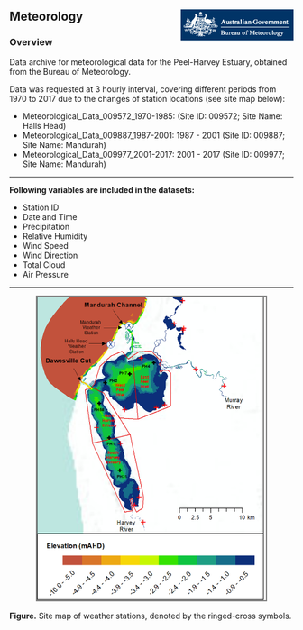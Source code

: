 ## Meteorology <img src="https://github.com/AquaticEcoDynamics/Peel_ARC/blob/master/Images/Logos/bom.gif" align="right">

### Overview

Data archive for meteorological data for the Peel-Harvey Estuary, obtained from the Bureau of Meteorology.  

Data was requested at 3 hourly interval, covering different periods from 1970 to 2017 due to the changes of station locations (see site map below):

- Meteorological_Data_009572_1970-1985:  (Site ID: 009572; Site Name: Halls Head)
- Meteorological_Data_009887_1987-2001: 1987 - 2001 (Site ID: 009887; Site Name: Mandurah)
- Meteorological_Data_009977_2001-2017: 2001 - 2017 (Site ID: 009977; Site Name: Mandurah)

---

**Following variables are included in the datasets:**

- Station ID
- Date and Time
- Precipitation
- Relative Humidity
- Wind Speed
- Wind Direction
- Total Cloud
- Air Pressure

---

<p align="center">
  <img src="https://github.com/AquaticEcoDynamics/Peel_ARC/blob/master/Images/met-station.png" width="406.5" height="539.5" style="border: 2px solid  gray;">
</p>

**Figure.** Site map of weather stations, denoted by the ringed-cross symbols.


<!--
## Example summary plot of weather data

<img src="https://github.com/AquaticEcoDynamics/Peel_ARC/blob/master/Images/BOM.png">

**Figure.** Example summary plot of weather data in 2009. Further data can be requested directly from the <a href="http://www.bom.gov.au/">Bureau of Meteorology</a>

| Contact       | Email Address            |
| ------------- | ------------------------ |
| Brendan Busch | brendan.busch@uwa.edu.au |

-->